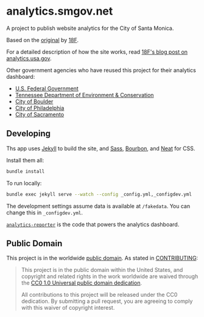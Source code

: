 # analytics.smgov.net

A project to publish website analytics for the City of Santa Monica.

Based on the [original](https://github.com/18F/analytics.usa.gov) by
[18F](https://github.com/18F).

For a detailed description of how the site works, read [18F's blog post on analytics.usa.gov](https://18f.gsa.gov/2015/03/19/how-we-built-analytics-usa-gov/).

Other government agencies who have reused this project for their analytics dashboard:
* [U.S. Federal Government](https://analytics.usa.gov/)
* [Tennessee Department of Environment & Conservation](http://analytics.tdec.tn.gov/)
* [City of Boulder](https://bouldercolorado.gov/stats)
* [City of Philadelphia](http://analytics.phila.gov/)
* [City of Sacramento](http://analytics.cityofsacramento.org)

## Developing

Ths app uses [Jekyll](http://jekyllrb.com) to build the site, and [Sass](http://sass-lang.com/),
[Bourbon](http://bourbon.io), and [Neat](http://neat.bourbon.io) for CSS.

Install them all:

```bash
bundle install
```

To run locally:

```bash
bundle exec jekyll serve --watch --config _config.yml,_configdev.yml
```

The development settings assume data is available at `/fakedata`. You can change this in `_configdev.yml`.

[`analytics-reporter`](https://github.com/18F/analytics-reporter) is the code that powers the analytics dashboard.

## Public Domain

This project is in the worldwide [public domain](LICENSE.md). As stated in [CONTRIBUTING](CONTRIBUTING.md):

> This project is in the public domain within the United States, and copyright and related rights in the work worldwide are waived through the [CC0 1.0 Universal public domain dedication](https://creativecommons.org/publicdomain/zero/1.0/).
>
> All contributions to this project will be released under the CC0 dedication. By submitting a pull request, you are agreeing to comply with this waiver of copyright interest.

